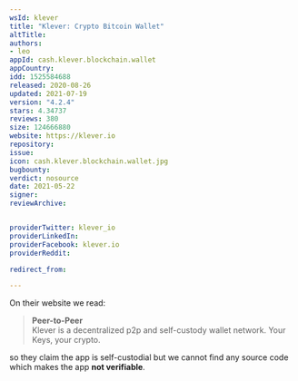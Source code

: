 ```yaml
---
wsId: klever
title: "Klever: Crypto Bitcoin Wallet"
altTitle: 
authors:
- leo
appId: cash.klever.blockchain.wallet
appCountry: 
idd: 1525584688
released: 2020-08-26
updated: 2021-07-19
version: "4.2.4"
stars: 4.34737
reviews: 380
size: 124666880
website: https://klever.io
repository: 
issue: 
icon: cash.klever.blockchain.wallet.jpg
bugbounty: 
verdict: nosource
date: 2021-05-22
signer: 
reviewArchive:


providerTwitter: klever_io
providerLinkedIn: 
providerFacebook: klever.io
providerReddit: 

redirect_from:

---
```


On their website we read:

> **Peer-to-Peer**<br>
  Klever is a decentralized p2p and self-custody wallet network. Your Keys, your
  crypto.

so they claim the app is self-custodial but we cannot find any source code which
makes the app **not verifiable**.
